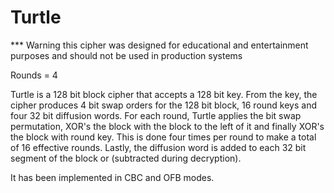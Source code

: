 # Turtle

***  Warning this cipher was designed for educational and entertainment purposes and should not be used in production systems

Rounds = 4

Turtle is a 128 bit block cipher that accepts a 128 bit key.  From the key, the cipher produces 4 bit swap orders for the 128 bit block, 16 round keys and four 32 bit diffusion words.  For each round, Turtle applies the bit swap permutation, XOR's the block with the block to the left of it and finally XOR's the block with round key.  This is done four times per round to make a total of 16 effective rounds.  Lastly, the diffusion word is added to each 32 bit segment of the block or (subtracted during decryption).

It has been implemented in CBC and OFB modes.
